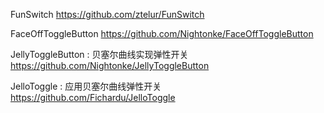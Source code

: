 FunSwitch
https://github.com/ztelur/FunSwitch

FaceOffToggleButton
https://github.com/Nightonke/FaceOffToggleButton

JellyToggleButton : 贝塞尔曲线实现弹性开关
https://github.com/Nightonke/JellyToggleButton

JelloToggle : 应用贝塞尔曲线弹性开关
https://github.com/Fichardu/JelloToggle
